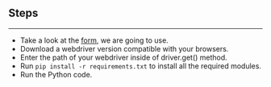 ## Steps
<hr>

- Take a look at the [form](https://forms.gle/whiPHrhC5XAb96QQ7), we are going to use.
- Download a webdriver version compatible with your browsers.
- Enter the path of your webdriver inside of driver.get() method.
- Run `pip install -r requirements.txt` to install all the required modules.
- Run the Python code.